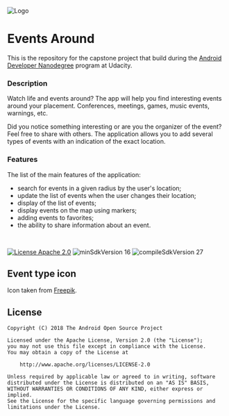 ![Logo](app/src/main/res/drawable-xxhdpi/ic_launcher.png)
# Events Around

This is the repository for the capstone project that build during the [Android Developer Nanodegree](https://www.udacity.com/course/android-developer-nanodegree-by-google--nd801) program at Udacity.

### Description
Watch life and events around? The app will help you find interesting events around your placement. Conferences, meetings, games, music events, warnings, etc.

Did you notice something interesting or are you the organizer of the event? Feel free to share with others. The application allows you to add several types of events with an indication of the exact location.

### Features
The list of the main features of the application:
* search for events in a given radius by the user's location;
* update the list of events when the user changes their location;
* display of the list of events;
* display events on the map using markers;
* adding events to favorites;
* the ability to share information about an event.

</br>

[![License Apache 2.0](https://img.shields.io/badge/License-Apache%202.0-blue.svg?style=true)](http://www.apache.org/licenses/LICENSE-2.0)
![minSdkVersion 16](https://img.shields.io/badge/minSdkVersion-19-red.svg?style=true)
![compileSdkVersion 27](https://img.shields.io/badge/compileSdkVersion-27-yellow.svg?style=true)

## Event type icon
Icon taken from [Freepik](https://www.freepik.com/makyzz).

## License

    Copyright (C) 2018 The Android Open Source Project
    
    Licensed under the Apache License, Version 2.0 (the "License");
    you may not use this file except in compliance with the License.
    You may obtain a copy of the License at
    
        http://www.apache.org/licenses/LICENSE-2.0
    
    Unless required by applicable law or agreed to in writing, software
    distributed under the License is distributed on an "AS IS" BASIS,
    WITHOUT WARRANTIES OR CONDITIONS OF ANY KIND, either express or implied.
    See the License for the specific language governing permissions and
    limitations under the License.